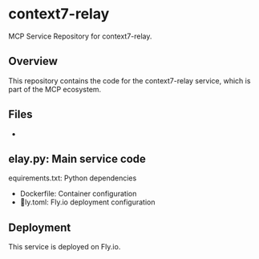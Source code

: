 ﻿# context7-relay

MCP Service Repository for context7-relay.

## Overview

This repository contains the code for the context7-relay service, which is part of the MCP ecosystem.

## Files

- elay.py: Main service code
- equirements.txt: Python dependencies
- Dockerfile: Container configuration
- ly.toml: Fly.io deployment configuration

## Deployment

This service is deployed on Fly.io.
